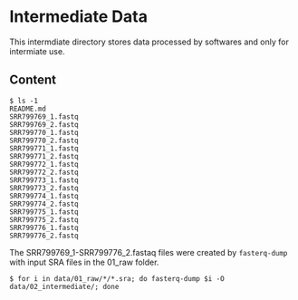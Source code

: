 # Intermediate Data
This intermdiate directory stores data processed by softwares and only for intermiate use.

## Content
```
$ ls -1
README.md
SRR799769_1.fastq
SRR799769_2.fastq
SRR799770_1.fastq
SRR799770_2.fastq
SRR799771_1.fastq
SRR799771_2.fastq
SRR799772_1.fastq
SRR799772_2.fastq
SRR799773_1.fastq
SRR799773_2.fastq
SRR799774_1.fastq
SRR799774_2.fastq
SRR799775_1.fastq
SRR799775_2.fastq
SRR799776_1.fastq
SRR799776_2.fastq
```
The SRR799769_1-SRR799776_2.fastaq files were created by `fasterq-dump` with input SRA files in the 01_raw folder.
```
$ for i in data/01_raw/*/*.sra; do fasterq-dump $i -O data/02_intermediate/; done
```
